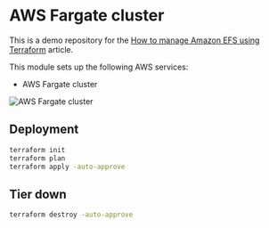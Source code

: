 <!-- BEGIN_TF_DOCS -->

# AWS Fargate cluster

This is a demo repository for the [How to manage Amazon EFS using Terraform](https://hands-on.cloud/how-to-manage-amazon-efs-using-terraform/) article.

This module sets up the following AWS services:

* AWS Fargate cluster

![AWS Fargate cluster](https://hands-on.cloud/wp-content/uploads/2022/05/How-to-manage-Amazon-EFS-using-Terraform-Fargate-cluster-deployment.png)

## Deployment

```sh
terraform init
terraform plan
terraform apply -auto-approve
```

## Tier down

```sh
terraform destroy -auto-approve
```

<!-- END_TF_DOCS -->